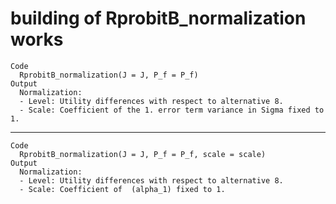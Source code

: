 # building of RprobitB_normalization works

    Code
      RprobitB_normalization(J = J, P_f = P_f)
    Output
      Normalization:
      - Level: Utility differences with respect to alternative 8.
      - Scale: Coefficient of the 1. error term variance in Sigma fixed to 1.

---

    Code
      RprobitB_normalization(J = J, P_f = P_f, scale = scale)
    Output
      Normalization:
      - Level: Utility differences with respect to alternative 8.
      - Scale: Coefficient of  (alpha_1) fixed to 1.

